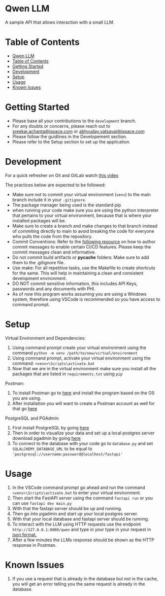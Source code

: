 # Qwen LLM

A sample API that allows interaction with a small LLM.

# Table of Contents
- [Qwen LLM](#qwen-llm)
- [Table of Contents](#table-of-contents)
- [Getting Started](#getting-started)
- [Development](#development)
- [Setup](#setup)
- [Usage](#usage)
- [Known Issues](#known-issues)

# Getting Started

- Please base all your contributions to the `development` branch.
- For any doubts or concerns, please reach out to sreekar.achanta@ispace.com or abhyuday.vatsavai@ispace.com
- Please follow the guidlines in the Developement section.
- Please refer to the Setup section to set up the application.

# Development
For a quick refresher on Git and GitLab watch [this video](https://www.youtube.com/watch?v=4lxvVj7wlZw)

The practices below are expected to be followed:
- Make sure not to commit your virtual environment (`venv`) to the main branch include it in your `.gitignore`.
- The package manager being used is the standard pip.
- when running your code make sure you are using the python interpreter that pertains to your virtual environment, because that is where your installed packages will be.
- Make sure to create a branch and make changes to that branch instead of commiting directly to main to avoid breaking the code for everyone who pulls the code from the repository.
- Commit Conventions: Refer to the [following resource](https://www.conventionalcommits.org/en/v1.0.0-beta.2/) on how to author commit messages to enable certain CI/CD features. Please keep the commit messages clean and informative.
- Do not commit build artifacts or __pycache__ folders: Make sure to add them to the .gitignore file.
- Use make: For all repetitive tasks, use the Makefile to create shortcuts for the same. This will help in maintaining a clean and consistent development environment.
- DO NOT commit sensitive information, this includes API Keys, passwords and any documents with PHI.
- As of now this program works assuming you are using a Windows system, therefore using VSCode is recommended so you have access to command prompt. 

# Setup

Virtual Environment and Dependencies:
1. Using command prompt create your virtual environment using the command `python -m venv /path/to/new/virtual/environment`
2. Using command prompt, activate your virtual environment using the command: `<venv>\Scripts\activate.bat`
3. Now that we are in the virtual environment make sure you install all the packages that are listed in `requirements.txt` using `pip`

Postman:
1. To install Postman go to [here](https://www.postman.com/downloads/) and install the program based on the OS you are using.
2. After installation you will want to create a Postman account as well for that go [here](https://identity.getpostman.com/signup/)

PostgreSQL and PGAdmin:
1. First install PostgreSQL by going [here](https://www.postgresql.org/download/)
2. Then in order to visualize your data and set up a local postgres server download pgadmin by going [here](https://www.pgadmin.org/download/)
3. To connect to the database with your code go to `database.py` and set `SQLALCHEMY_DATABASE_URL` to be equal to `'postgresql://username:password@localhost/fastapi'`


# Usage
1. In the VSCode command prompt go ahead and run the command `<venv>\Scripts\activate.bat` to enter your virtual environment.
2. Then start the FastAPI server using the command `fastapi run` or you can use `fastapi dev main.py`
3. With that the fastapi server should be up and running.
4. Then go into pgadmin and start up your local postgres server.
5. With that your local database and fastapi server should be running.
6. To interact with the LLM using HTTP requests use the endpoint `http://127.0.0.1:8000/qwen` and type in your type in your request in [json format.](https://www.w3schools.com/js/js_json_intro.asp)
7. After a few minutes the LLMs response should be shown as the HTTP response in Postman.

# Known Issues
1. If you use a request that is already in the database but not in the cache, you will get an error telling you the same request is already in the database.